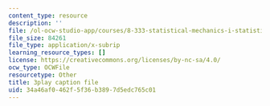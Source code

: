```yaml
---
content_type: resource
description: ''
file: /ol-ocw-studio-app/courses/8-333-statistical-mechanics-i-statistical-mechanics-of-particles-fall-2013/34a46af0462f5f36b3897d5edc765c01_EQB2Pw0lWRU.vtt
file_size: 84261
file_type: application/x-subrip
learning_resource_types: []
license: https://creativecommons.org/licenses/by-nc-sa/4.0/
ocw_type: OCWFile
resourcetype: Other
title: 3play caption file
uid: 34a46af0-462f-5f36-b389-7d5edc765c01
---
```

